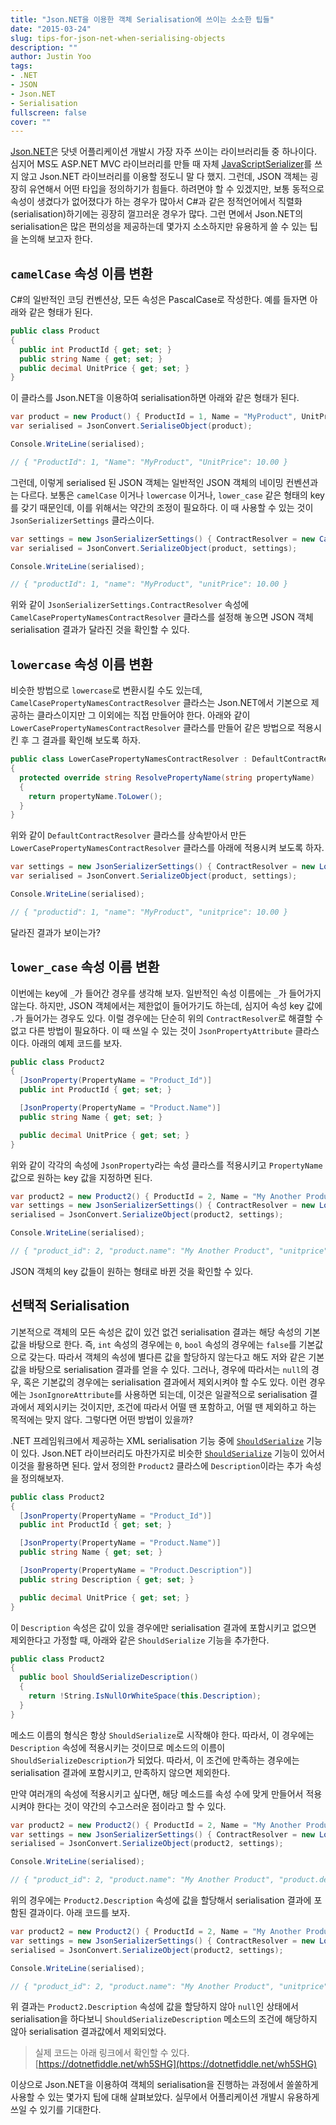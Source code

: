 ```yaml
---
title: "Json.NET을 이용한 객체 Serialisation에 쓰이는 소소한 팁들"
date: "2015-03-24"
slug: tips-for-json-net-when-serialising-objects
description: ""
author: Justin Yoo
tags:
- .NET
- JSON
- Json.NET
- Serialisation
fullscreen: false
cover: ""
---
```


[Json.NET](http://www.newtonsoft.com/json)은 닷넷 어플리케이션 개발시 가장 자주 쓰이는 라이브러리들 중 하나이다. 심지어 MS도 ASP.NET MVC 라이브러리를 만들 때 자체 [JavaScriptSerializer](https://msdn.microsoft.com/en-us/library/system.web.script.serialization.javascriptserializer(v=vs.110).aspx)를 쓰지 않고 Json.NET 라이브러리를 이용할 정도니 말 다 했지. 그런데, JSON 객체는 굉장히 유연해서 어떤 타입을 정의하기가 힘들다. 하려면야 할 수 있겠지만, 보통 동적으로 속성이 생겼다가 없어졌다가 하는 경우가 많아서 C#과 같은 정적언어에서 직렬화(serialisation)하기에는 굉장히 껄끄러운 경우가 많다. 그런 면에서 Json.NET의 serialisation은 많은 편의성을 제공하는데 몇가지 소소하지만 유용하게 쓸 수 있는 팁을 논의해 보고자 한다.

## `camelCase` 속성 이름 변환

C#의 일반적인 코딩 컨벤션상, 모든 속성은 PascalCase로 작성한다. 예를 들자면 아래와 같은 형태가 된다.

```csharp
public class Product
{
  public int ProductId { get; set; }
  public string Name { get; set; }
  public decimal UnitPrice { get; set; }
}

```

이 클라스를 Json.NET을 이용하여 serialisation하면 아래와 같은 형태가 된다.

```csharp
var product = new Product() { ProductId = 1, Name = "MyProduct", UnitPrice = 10.00M };
var serialised = JsonConvert.SerialiseObject(product);

Console.WriteLine(serialised);

// { "ProductId": 1, "Name": "MyProduct", "UnitPrice": 10.00 }

```

그런데, 이렇게 serialised 된 JSON 객체는 일반적인 JSON 객체의 네이밍 컨벤션과는 다르다. 보통은 `camelCase` 이거나 `lowercase` 이거나, `lower_case` 같은 형태의 key를 갖기 때문인데, 이를 위해서는 약간의 조정이 필요하다. 이 때 사용할 수 있는 것이 `JsonSerializerSettings` 클라스이다.

```csharp
var settings = new JsonSerializerSettings() { ContractResolver = new CamelCasePropertyNamesContractResolver() };
var serialised = JsonConvert.SerializeObject(product, settings);

Console.WriteLine(serialised);

// { "productId": 1, "name": "MyProduct", "unitPrice": 10.00 }

```

위와 같이 `JsonSerializerSettings.ContractResolver` 속성에 `CamelCasePropertyNamesContractResolver` 클라스를 설정해 놓으면 JSON 객체 serialisation 결과가 달라진 것을 확인할 수 있다.

## `lowercase` 속성 이름 변환

비슷한 방법으로 `lowercase`로 변환시킬 수도 있는데, `CamelCasePropertyNamesContractResolver` 클라스는 Json.NET에서 기본으로 제공하는 클라스이지만 그 이외에는 직접 만들어야 한다. 아래와 같이 `LowerCasePropertyNamesContractResolver` 클라스를 만들어 같은 방법으로 적용시킨 후 그 결과를 확인해 보도록 하자.

```csharp
public class LowerCasePropertyNamesContractResolver : DefaultContractResolver
{
  protected override string ResolvePropertyName(string propertyName)
  {
    return propertyName.ToLower();
  }
}

```

위와 같이 `DefaultContractResolver` 클라스를 상속받아서 만든 `LowerCasePropertyNamesContractResolver` 클라스를 아래에 적용시켜 보도록 하자.

```csharp
var settings = new JsonSerializerSettings() { ContractResolver = new LowerCasePropertyNamesContractResolver() };
var serialised = JsonConvert.SerializeObject(product, settings);

Console.WriteLine(serialised);

// { "productid": 1, "name": "MyProduct", "unitprice": 10.00 }

```

달라진 결과가 보이는가?

## `lower_case` 속성 이름 변환

이번에는 key에 `_`가 들어간 경우를 생각해 보자. 일반적인 속성 이름에는 `_`가 들어가지 않는다. 하지만, JSON 객체에서는 제한없이 들어가기도 하는데, 심지어 속성 key 값에 `.`가 들어가는 경우도 있다. 이럴 경우에는 단순히 위의 `ContractResolver`로 해결할 수 없고 다른 방법이 필요하다. 이 때 쓰일 수 있는 것이 `JsonPropertyAttribute` 클라스이다. 아래의 예제 코드를 보자.

```csharp
public class Product2
{
  [JsonProperty(PropertyName = "Product_Id")]
  public int ProductId { get; set; }

  [JsonProperty(PropertyName = "Product.Name")]
  public string Name { get; set; }

  public decimal UnitPrice { get; set; }
}

```

위와 같이 각각의 속성에 `JsonProperty`라는 속성 클라스를 적용시키고 `PropertyName` 값으로 원하는 key 값을 지정하면 된다.

```csharp
var product2 = new Product2() { ProductId = 2, Name = "My Another Product", UnitPrice = 20.00M };
var settings = new JsonSerializerSettings() { ContractResolver = new LowerCasePropertyNamesContractResolver() };
serialised = JsonConvert.SerializeObject(product2, settings);

Console.WriteLine(serialised);

// { "product_id": 2, "product.name": "My Another Product", "unitprice": 20.00 }

```

JSON 객체의 key 값들이 원하는 형태로 바뀐 것을 확인할 수 있다.

## 선택적 Serialisation

기본적으로 객체의 모든 속성은 값이 있건 없건 serialisation 결과는 해당 속성의 기본값을 바탕으로 한다. 즉, `int` 속성의 경우에는 `0`, `bool` 속성의 경우에는 `false`를 기본값으로 갖는다. 따라서 객체의 속성에 별다른 값을 할당하지 않는다고 해도 저와 같은 기본값을 바탕으로 serialisation 결과를 얻을 수 있다. 그러나, 경우에 따라서는 `null`의 경우, 혹은 기본값의 경우에는 serialisation 결과에서 제외시켜야 할 수도 있다. 이런 경우에는 `JsonIgnoreAttribute`를 사용하면 되는데, 이것은 일괄적으로 serialisation 결과에서 제외시키는 것이지만, 조건에 따라서 어떨 땐 포함하고, 어떨 땐 제외하고 하는 목적에는 맞지 않다. 그렇다면 어떤 방법이 있을까?

.NET 프레임워크에서 제공하는 XML serialisation 기능 중에 [`ShouldSerialize`](https://msdn.microsoft.com/en-us/library/53b8022e.aspx) 기능이 있다. Json.NET 라이브러리도 마찬가지로 비슷한 [`ShouldSerialize`](http://www.newtonsoft.com/json/help/html/ConditionalProperties.htm) 기능이 있어서 이것을 활용하면 된다. 앞서 정의한 `Product2` 클라스에 `Description`이라는 추가 속성을 정의해보자.

```csharp
public class Product2
{
  [JsonProperty(PropertyName = "Product_Id")]
  public int ProductId { get; set; }

  [JsonProperty(PropertyName = "Product.Name")]
  public string Name { get; set; }

  [JsonProperty(PropertyName = "Product.Description")]
  public string Description { get; set; }  

  public decimal UnitPrice { get; set; }
}

```

이 `Description` 속성은 값이 있을 경우에만 serialisation 결과에 포함시키고 없으면 제외한다고 가정할 때, 아래와 같은 `ShouldSerialize` 기능을 추가한다.

```csharp
public class Product2
{
  public bool ShouldSerializeDescription()
  {
    return !String.IsNullOrWhiteSpace(this.Description);
  }
}

```

메소드 이름의 형식은 항상 `ShouldSerialize`로 시작해야 한다. 따라서, 이 경우에는 `Description` 속성에 적용시키는 것이므로 메소드의 이름이 `ShouldSerializeDescription`가 되었다. 따라서, 이 조건에 만족하는 경우에는 serialisation 결과에 포함시키고, 만족하지 않으면 제외한다.

만약 여러개의 속성에 적용시키고 싶다면, 해당 메소드를 속성 수에 맞게 만들어서 적용시켜야 한다는 것이 약간의 수고스러운 점이라고 할 수 있다.

```csharp
var product2 = new Product2() { ProductId = 2, Name = "My Another Product", Description = "My Description", UnitPrice = 20.00M };
var settings = new JsonSerializerSettings() { ContractResolver = new LowerCasePropertyNamesContractResolver() };
serialised = JsonConvert.SerializeObject(product2, settings);

Console.WriteLine(serialised);

// { "product_id": 2, "product.name": "My Another Product", "product.description": "My Description", "unitprice": 20.00 }

```

위의 경우에는 `Product2.Description` 속성에 값을 할당해서 serialisation 결과에 포함된 결과이다. 아래 코드를 보자.

```csharp
var product2 = new Product2() { ProductId = 2, Name = "My Another Product", UnitPrice = 20.00M };
var settings = new JsonSerializerSettings() { ContractResolver = new LowerCasePropertyNamesContractResolver() };
serialised = JsonConvert.SerializeObject(product2, settings);

Console.WriteLine(serialised);

// { "product_id": 2, "product.name": "My Another Product", "unitprice": 20.00 }

```

위 결과는 `Product2.Description` 속성에 값을 할당하지 않아 `null`인 상태에서 serialisation을 하다보니 `ShouldSerializeDescription` 메소드의 조건에 해당하지 않아 serialisation 결과값에서 제외되었다.

> 실제 코드는 아래 링크에서 확인할 수 있다. [https://dotnetfiddle.net/wh5SHG](https://dotnetfiddle.net/wh5SHG)

이상으로 Json.NET을 이용하여 객체의 serialisation을 진행하는 과정에서 쏠쏠하게 사용할 수 있는 몇가지 팁에 대해 살펴보았다. 실무에서 어플리케이션 개발시 유용하게 쓰일 수 있기를 기대한다.
